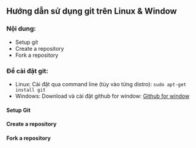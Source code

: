## Hướng dẫn sử dụng git trên Linux & Window ##

### Nội dung: ###

* Setup git
* Create a repository
* Fork a repository

### Để cài đặt git: ###
  * Linux: Cài đặt qua command line (tùy vào từng distro): `sudo apt-get install git`
  * Windows: Download và cài đặt github for window: [Github for window](https://github-windows.s3.amazonaws.com/GitHubSetup.exe "Github for Window")


#### Setup Git ####







#### Create a repository ####










#### Fork a repository ####
